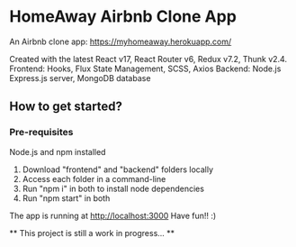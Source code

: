 # HomeAway Airbnb Clone App

An Airbnb clone app: https://myhomeaway.herokuapp.com/

Created with the latest React v17, React Router v6, Redux v7.2, Thunk v2.4.
Frontend: Hooks, Flux State Management, SCSS, Axios
Backend: Node.js Express.js server, MongoDB database

## How to get started?

### Pre-requisites 
 Node.js and npm installed

1. Download "frontend" and "backend" folders locally
2. Access each folder in a command-line
3. Run "npm i" in both to install node dependencies
4. Run "npm start" in both

The app is running at [http://localhost:3000](http://localhost:3000)
Have fun!! :)

** This project is still a work in progress... **
